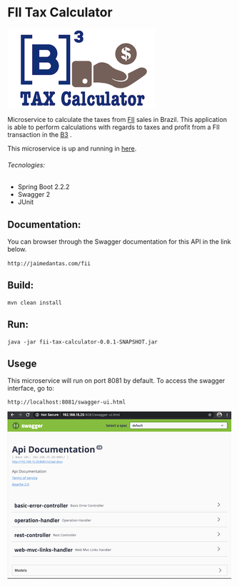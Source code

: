 # FII Tax Calculator
![FII Tax Calculator](../documentation/images/logo_small.png)

Microservice to calculate the taxes from [FII](http://www.b3.com.br/en_us/products-and-services/trading/equities/real-estate-investment-funds-fii.htm) sales in Brazil. 
This application is able to perform calculations with regards to taxes and 
profit from a FII transaction in the [B3](http://www.b3.com.br/en_us/)
.

This microservice is up and running in [here](http://jaimedantas.com/b3).

###### Tecnologies:
* Spring Boot 2.2.2
* Swagger 2
* JUnit 

## Documentation:
You can browser through the Swagger documentation for this API in the link below.

`http://jaimedantas.com/fii`


## Build:
```
mvn clean install
```

## Run:
```
java -jar fii-tax-calculator-0.0.1-SNAPSHOT.jar
```
## Usege

This microservice will run on port 8081 by default.
To access the swagger interface, go to:
```
http://localhost:8081/swagger-ui.html
```

![Swagger Interface](../documentation/images/swagger.png)

